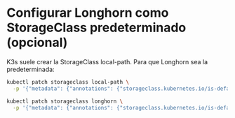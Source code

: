 # Configurar Longhorn como StorageClass predeterminado (opcional)

K3s suele crear la StorageClass local-path. Para que Longhorn sea la predeterminada:

```bash
kubectl patch storageclass local-path \
  -p '{"metadata": {"annotations": {"storageclass.kubernetes.io/is-default-class":"false"}}}'

kubectl patch storageclass longhorn \
  -p '{"metadata": {"annotations": {"storageclass.kubernetes.io/is-default-class":"true"}}}'
```